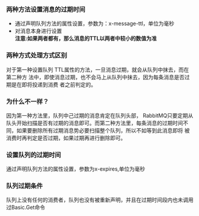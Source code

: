 ### 两种方法设置消息的过期时间
* 通过声明队列方法的属性设置，参数为：x-message-ttl，单位为毫秒
* 对消息本身进行设置  
**注意:如果两者都有，那么消息的TTL以两者中较小的数值为准**
### 两种方式处理方式区别
对于第一种设置队列 TTL属性的方法，一旦消息过期，就会从队列中抹去，而在第二种方 法中，即使消息过期，也不会马上从队列中抹去，因为每条消息是否过期是在即将投递到消费 者之前判定的。
### 为什么不一样？
因为第一种方法里，队列中己过期的消息肯定在队列头部， RabbitMQ只要定期从队头开始扫描是否有过期的消息即可。而第二种方法里，每条消息的过期时间不同，如果要删除所有过期消息势必要扫描整个队列，所以不如等到此消息即将 被消费时再判定是否过期，如果过期再进行删除即可。
### 设置队列的过期时间
通过声明队列方法的属性设置，参数为x-expires,单位为毫秒
### 队列过期条件
队列上没有任何的消费者，队列也没有被重新声明，并且在过期时间段内也未调用过Basic.Get命令